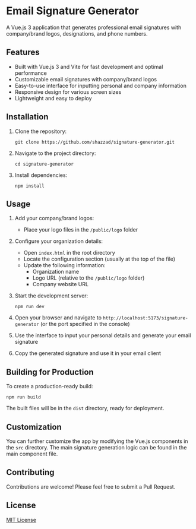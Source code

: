 # Email Signature Generator

A Vue.js 3 application that generates professional email signatures with company/brand logos, designations, and phone numbers.

## Features

- Built with Vue.js 3 and Vite for fast development and optimal performance
- Customizable email signatures with company/brand logos
- Easy-to-use interface for inputting personal and company information
- Responsive design for various screen sizes
- Lightweight and easy to deploy

## Installation

1. Clone the repository:

   ```
   git clone https://github.com/shazzad/signature-generator.git
   ```

2. Navigate to the project directory:

   ```
   cd signature-generator
   ```

3. Install dependencies:
   ```
   npm install
   ```

## Usage

1. Add your company/brand logos:

   - Place your logo files in the `/public/logo` folder

2. Configure your organization details:

   - Open `index.html` in the root directory
   - Locate the configuration section (usually at the top of the file)
   - Update the following information:
     - Organization name
     - Logo URL (relative to the `/public/logo` folder)
     - Company website URL

3. Start the development server:

   ```
   npm run dev
   ```

4. Open your browser and navigate to `http://localhost:5173/signature-generator` (or the port specified in the console)

5. Use the interface to input your personal details and generate your email signature

6. Copy the generated signature and use it in your email client

## Building for Production

To create a production-ready build:

```
npm run build
```

The built files will be in the `dist` directory, ready for deployment.

## Customization

You can further customize the app by modifying the Vue.js components in the `src` directory. The main signature generation logic can be found in the main component file.

## Contributing

Contributions are welcome! Please feel free to submit a Pull Request.

## License

[MIT License](LICENSE)
